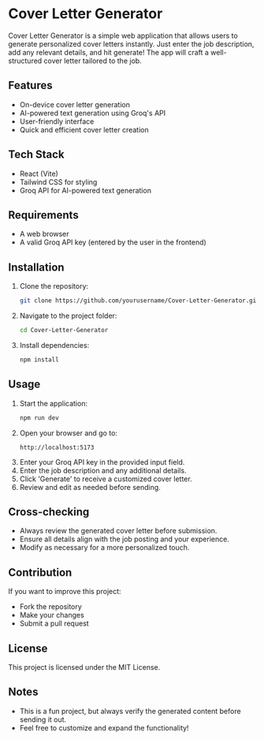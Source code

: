 # Cover Letter Generator

Cover Letter Generator is a simple web application that allows users to generate personalized cover letters instantly. Just enter the job description, add any relevant details, and hit generate! The app will craft a well-structured cover letter tailored to the job.

## Features
- On-device cover letter generation
- AI-powered text generation using Groq's API
- User-friendly interface
- Quick and efficient cover letter creation

## Tech Stack
- React (Vite)
- Tailwind CSS for styling
- Groq API for AI-powered text generation

## Requirements
- A web browser
- A valid Groq API key (entered by the user in the frontend)

## Installation
1. Clone the repository:
   ```sh
   git clone https://github.com/yourusername/Cover-Letter-Generator.git
   ```
2. Navigate to the project folder:
   ```sh
   cd Cover-Letter-Generator
   ```
3. Install dependencies:
   ```sh
   npm install
   ```

## Usage
1. Start the application:
   ```sh
   npm run dev
   ```
2. Open your browser and go to:
   ```
   http://localhost:5173
   ```
3. Enter your Groq API key in the provided input field.
4. Enter the job description and any additional details.
5. Click 'Generate' to receive a customized cover letter.
6. Review and edit as needed before sending.

## Cross-checking
- Always review the generated cover letter before submission.
- Ensure all details align with the job posting and your experience.
- Modify as necessary for a more personalized touch.

## Contribution
If you want to improve this project:
- Fork the repository
- Make your changes
- Submit a pull request

## License
This project is licensed under the MIT License.

## Notes
- This is a fun project, but always verify the generated content before sending it out.
- Feel free to customize and expand the functionality!
